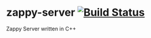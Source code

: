# zappy-server [![Build Status](https://travis-ci.org/ArmandDu/zappy-server.svg?branch=master)](https://travis-ci.org/ArmandDu/zappy-server)

Zappy Server written in C++

